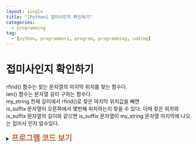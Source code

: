 ```yaml
---
layout: single
title: "[Python] 접미사인지 확인하기"
categories:
  - programming
tag:
  - [python, programmers, program, programming, coding]
---
```


# 접미사인지 확인하기

rfind() 함수는 찾는 문자열의 마지막 위치를 찾는 함수다.  
len() 함수는 문자열 길이 구하는 함수다.  
my_string 전체 길이에서 rfind()로 찾은 마지막 위치값을 빼면  
is_suffix 문자열이 오른쪽에서 몇번째 위치하는지 찾을 수 있다.
이때 찾은 위치와 is_suffix 문자열의 길이와 같으면
is_suffix 문자열이 my_string 문자열 마지막에 나오는 접미사 인지
알수있다.  

<details>
    <summary><span style="font-size:1.5em; font-weight:bold; color:#BA602B">프로그램 코드 보기</span></summary>
    <div markdown="1">  

```python
def solution(my_string, is_suffix):
    answer = 0
    # is_suffix 문자열이 my_string 문자열 오른쪽에서 몇번째 위치에 있는지 계산
    pos = len(my_string) - my_string.rfind(is_suffix)
    suffix_len =  len(is_suffix)
    if pos == suffix_len:
        answer = 1  # 접미사 맞으면 1 리턴
    else:
        answer = 0  # 접미사가 아니면 0 리턴

    return answer
```

</div>
</details>

